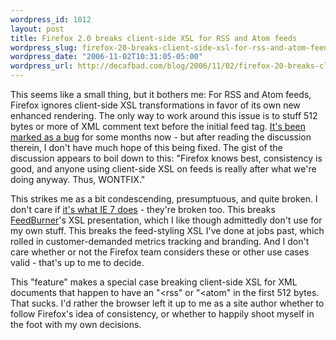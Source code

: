 ```yaml
--- 
wordpress_id: 1012
layout: post
title: Firefox 2.0 breaks client-side XSL for RSS and Atom feeds
wordpress_slug: firefox-20-breaks-client-side-xsl-for-rss-and-atom-feeds
wordpress_date: "2006-11-02T10:31:05-05:00"
wordpress_url: http://decafbad.com/blog/2006/11/02/firefox-20-breaks-client-side-xsl-for-rss-and-atom-feeds
---
```

This seems like a small thing, but it bothers me:  For RSS and Atom feeds, Firefox ignores client-side XSL transformations in favor of its own new enhanced rendering.  The only way to work around this issue is to stuff 512 bytes or more of XML comment text before the initial feed tag.  [It's been marked as a bug][bug] for some months now - but after reading the discussion therein, I don't have much hope of this being fixed.  The gist of the discussion appears to boil down to this: "Firefox knows best, consistency is good, and anyone using client-side XSL on feeds is really after what we're doing anyway.  Thus, WONTFIX."

This strikes me as a bit condescending, presumptuous, and quite broken.  I don't care if [it's what IE 7 does][ie7] - they're broken too.  This breaks [FeedBurner][fb]'s XSL presentation, which I like though admittedly don't use for my own stuff.  This breaks the feed-styling XSL I've done at jobs past, which rolled in customer-demanded metrics tracking and branding.  And I don't care whether or not the Firefox team considers these or other use cases valid - that's up to me to decide.

This "feature" makes a special case breaking client-side XSL for XML documents that happen to have an "&lt;rss" or "&lt;atom" in the first 512 bytes.  That sucks.  I'd rather the browser left it up to me as a site author whether to follow Firefox's idea of consistency, or whether to happily shoot myself in the foot with my own decisions.

[bug]: https://bugzilla.mozilla.org/show_bug.cgi?id=338621
[fb]: http://www.feedburner.com/fb/a/home
[ie7]: http://blogs.msdn.com/rssteam/articles/PublishersGuide.aspx
